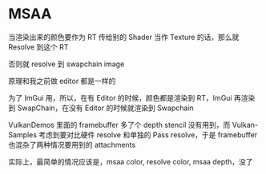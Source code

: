 # MSAA

当渲染出来的颜色要作为 RT 传给别的 Shader 当作 Texture 的话，那么就 Resolve 到这个 RT

否则就 resolve 到 swapchain image

原理和我之前做 editor 都是一样的

为了 ImGui 用，所以，在有 Editor 的时候，颜色都是渲染到 RT，ImGui 再渲染到 SwapChain，在没有 Editor 的时候就渲染到 Swapchain

VulkanDemos 里面的 framebuffer 多了个 depth stencil 没有用到，而 Vulkan-Samples 考虑到要对比硬件 resolve 和单独的 Pass resolve，于是 framebuffer 也混杂了两种情况要用到的 attachments

实际上，最简单的情况应该是，msaa color, resolve color, msaa depth，没了